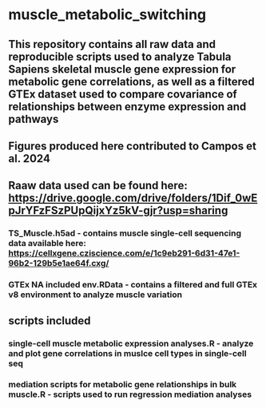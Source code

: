 # muscle_metabolic_switching
## This repository contains all raw data and reproducible scripts used to analyze Tabula Sapiens skeletal muscle gene expression for metabolic gene correlations, as well as a filtered GTEx dataset used to compare covariance of relationships between enzyme expression and pathways
## Figures produced here contributed to Campos et al. 2024

## Raaw data used can be found here: https://drive.google.com/drive/folders/1Dif_0wEpJrYFzFSzPUpQijxYz5kV-gjr?usp=sharing
### TS_Muscle.h5ad - contains muscle single-cell sequencing data available here: https://cellxgene.cziscience.com/e/1c9eb291-6d31-47e1-96b2-129b5e1ae64f.cxg/
### GTEx NA included env.RData - contains a filtered and full GTEx v8 environment to analyze muscle variation

## scripts included 
### single-cell muscle metabolic expression analyses.R - analyze and plot gene correlations in muslce cell types in single-cell seq
### mediation scripts for metabolic gene relationships in bulk muscle.R - scripts used to run regression mediation analyses
